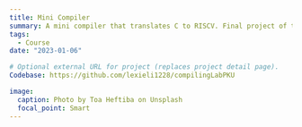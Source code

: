 ```yaml
---
title: Mini Compiler
summary: A mini compiler that translates C to RISCV. Final project of the undergraduate course, Compiler Principles.`Codebase`.
tags:
  - Course
date: "2023-01-06"

# Optional external URL for project (replaces project detail page).
Codebase: https://github.com/lexieli1228/compilingLabPKU

image:
  caption: Photo by Toa Heftiba on Unsplash
  focal_point: Smart
---
```


